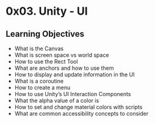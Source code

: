 # 0x03. Unity - UI

## Learning Objectives
+ What is the Canvas
+ What is screen space vs world space
+ How to use the Rect Tool
+ What are anchors and how to use them
+ How to display and update information in the UI
+ What is a coroutine
+ How to create a menu
+ How to use Unity’s UI Interaction Components
+ What the alpha value of a color is
+ How to set and change material colors with scripts
+ What are common accessibility concepts to consider